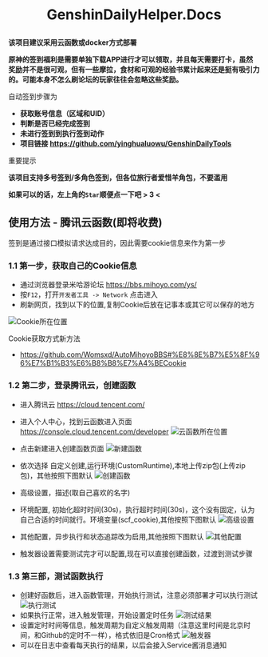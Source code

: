 <h1 align="center">

GenshinDailyHelper.Docs

</h1>

**该项目建议采用云函数或docker方式部署**

**原神的签到福利是需要单独下载APP进行才可以领取，并且每天需要打卡，虽然奖励并不是很可观，但有一些摩拉，食材和可观的经验书累计起来还是挺有吸引力的。可能本身不怎么刷论坛的玩家往往会忽略这些奖励。**

自动签到步骤为
* **获取账号信息（区域和UID）**
* **判断是否已经完成签到**
* **未进行签到到执行签到动作**
* **项目链接 https://github.com/yinghualuowu/GenshinDailyTools**

重要提示

**该项目支持多号签到/多角色签到，但各位旅行者爱惜羊角包，不要滥用**

**如果可以的话，左上角的```Star```顺便点一下吧 > 3 <**

## 使用方法 - 腾讯云函数(即将收费)
签到是通过接口模拟请求达成目的，因此需要cookie信息来作为第一步

### 1.1 第一步，获取自己的Cookie信息
- 通过浏览器登录米哈游论坛 https://bbs.mihoyo.com/ys/
- 按```F12```，打开```开发者工具 -> Network``` 点击进入
- 刷新网页，找到以下的位置,复制Cookie后放在记事本或其它可以保存的地方

![Cookie所在位置](https://cdn.jsdelivr.net/gh/yinghualuowu/SakuraWallpaper@e6384d0/cnblog/head/genshin/cookie.png)

Cookie获取方式新方法
- https://github.com/Womsxd/AutoMihoyoBBS#%E8%8E%B7%E5%8F%96%E7%B1%B3%E6%B8%B8%E7%A4%BECookie

### 1.2 第二步，登录腾讯云，创建函数
- 进入腾讯云 https://cloud.tencent.com/
- 进入个人中心，找到云函数进入页面 https://console.cloud.tencent.com/developer
![云函数所在位置](https://cdn.jsdelivr.net/gh/yinghualuowu/SakuraWallpaper@e6384d0/cnblog/head/genshin/scf.png)

- 点击新建进入创建函数页面
![新建函数](https://cdn.jsdelivr.net/gh/yinghualuowu/SakuraWallpaper@e6384d0/cnblog/head/genshin/scf-new.png)
- 依次选择 自定义创建,运行环境(CustomRuntime),本地上传zip包(上传zip包)，其他按照下图默认
![创建函数](https://cdn.jsdelivr.net/gh/yinghualuowu/SakuraWallpaper@e6384d0/cnblog/head/genshin/scf-config.png)
- 高级设置，描述(取自己喜欢的名字)
- 环境配置, 初始化超时时间(30s)，执行超时时间(30s)，这个没有固定，认为自己合适的时间就行。环境变量(scf_cookie),其他按照下图默认
![高级设置](https://cdn.jsdelivr.net/gh/yinghualuowu/SakuraWallpaper@e6384d0/cnblog/head/genshin/scf-ad-config.png)
- 其他配置，异步执行和状态追踪改为启用,其他按照下图默认
![其他配置](https://cdn.jsdelivr.net/gh/yinghualuowu/SakuraWallpaper@e6384d0/cnblog/head/genshin/scf-other-config.png)
- 触发器设置需要测试完才可以配置,现在可以直接创建函数，过渡到测试步骤

### 1.3 第三部，测试函数执行
- 创建好函数后，进入函数管理，开始执行测试，注意必须部署才可以执行测试
![执行测试](https://cdn.jsdelivr.net/gh/yinghualuowu/SakuraWallpaper@e6384d0/cnblog/head/genshin/scf-test-run.png)
- 如果执行正常，进入触发管理，开始设置定时任务
![测试结果](https://cdn.jsdelivr.net/gh/yinghualuowu/SakuraWallpaper@e6384d0/cnblog/head/genshin/scf-test-run-result.png)
- 设置定时时间等信息，触发周期为自定义触发周期（注意这里时间是北京时间，和Github的定时不一样），格式依旧是Cron格式
![触发器](https://cdn.jsdelivr.net/gh/yinghualuowu/SakuraWallpaper@e6384d0/cnblog/head/genshin/scf-event.png)
- 可以在日志中查看每天执行的结果，以后会接入Service酱消息通知
